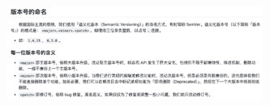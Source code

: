 ![image-20240716081731618](https://raw.githubusercontent.com/levi33Y/Pictures/main/image-20240716081731618.png)

